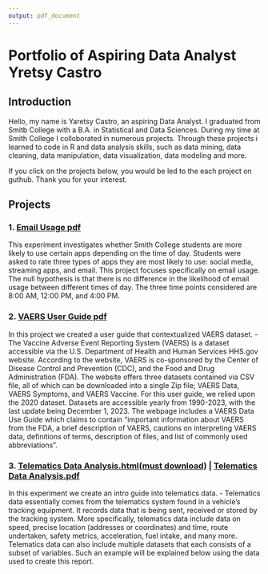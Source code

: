 ```yaml
---
output: pdf_document
---
```

# Portfolio of Aspiring Data Analyst Yretsy Castro

## Introduction
Hello, my name is Yaretsy Castro, an aspiring Data Analyst. 
I graduated from Smitb College with a B.A. in Statistical and Data Sciences. 
During my time at Smith College I colloborated in numerous projects.
Through these projects i learned to code in R and data analysis skills, such as data mining, data cleaning, data manipulation, data visualization, data modeling and more. 

If you click on the projects below, you would be led to the each project on guthub. Thank you for your interest. 

## Projects

### 1. [Email Usage pdf](Projects/Mini-Project-1.pdf)
This experiment investigates whether Smith College students are more likely to use certain apps depending on
the time of day. Students were asked to rate three types of apps they are most likely to use: social media,
streaming apps, and email. This project focuses specifically on email usage.
The null hypothesis is that there is no difference in the likelihood of email usage between different times of
day. The three time points considered are 8:00 AM, 12:00 PM, and 4:00 PM.

### 2. [VAERS User Guide pdf](Projects/final-project.pdf)
In this project we created a user guide that contextualized VAERS dataset. - The Vaccine Adverse Event Reporting System (VAERS) is a dataset accessible via the U.S. Department
of Health and Human Services HHS.gov website. According to the website, VAERS is co-sponsored by
the Center of Disease Control and Prevention (CDC), and the Food and Drug Administration (FDA). The
website offers three datasets contained via CSV file, all of which can be downloaded into a single Zip file;
VAERS Data, VAERS Symptoms, and VAERS Vaccine. For this user guide, we relied upon the 2020 dataset.
Datasets are accessible yearly from 1990-2023, with the last update being December 1, 2023. The webpage
includes a VAERS Data Use Guide which claims to contain “important information about VAERS from the
FDA, a brief description of VAERS, cautions on interpreting VAERS data, definitions of terms, description
of files, and list of commonly used abbreviations”.

### 3. [Telematics Data Analysis.html(must download)](Projects/Telematics-Data-101.html) | [Telematics Data Analysis.pdf](Projects/Telematics%20Data%20101.pdf)
In this experiment we create an intro guide into telematics data. - Telematics data essentially comes from the telematics system found in a vehicle’s tracking equipment. It records data that is being sent, received or stored by
the tracking system. More specifically, telematics data include data on speed, precise location (addresses or
coordinates) and time, route undertaken, safety metrics, acceleration, fuel intake, and many more. Telematics data
can also include multiple datasets that each consists of a subset of variables. Such an example will be explained
below using the data used to create this report.